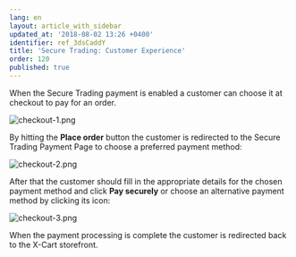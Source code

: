 ```yaml
---
lang: en
layout: article_with_sidebar
updated_at: '2018-08-02 13:26 +0400'
identifier: ref_3dsCaddY
title: 'Secure Trading: Customer Experience'
order: 120
published: true
---
```

When the Secure Trading payment is enabled a customer can choose it at checkout to pay for an order. 

![checkout-1.png]({{site.baseurl}}/attachments/ref_3dsCaddY/checkout-1.png)

By hitting the **Place order** button the customer is redirected to the Secure Trading Payment Page to choose a preferred payment method:

![checkout-2.png]({{site.baseurl}}/attachments/ref_3dsCaddY/checkout-2.png)

After that the customer should fill in the appropriate details for the chosen payment method and click **Pay securely** or choose an alternative payment method by clicking its icon:

![checkout-3.png]({{site.baseurl}}/attachments/ref_3dsCaddY/checkout-3.png)

When the payment processing is complete the customer is redirected back to the X-Cart storefront.

